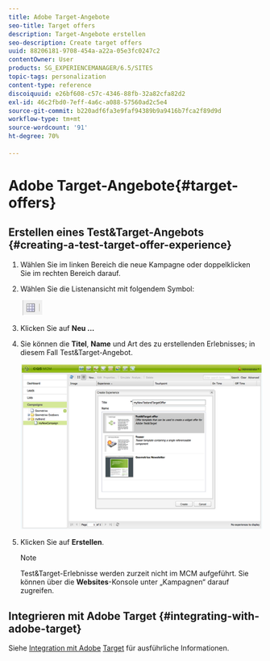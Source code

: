 ```yaml
---
title: Adobe Target-Angebote
seo-title: Target offers
description: Target-Angebote erstellen
seo-description: Create target offers
uuid: 88206181-9708-454a-a22a-05e3fc0247c2
contentOwner: User
products: SG_EXPERIENCEMANAGER/6.5/SITES
topic-tags: personalization
content-type: reference
discoiquuid: e26bf608-c57c-4346-88fb-32a82cfa82d2
exl-id: 46c2fbd0-7eff-4a6c-a088-57560ad2c5e4
source-git-commit: b220adf6fa3e9faf94389b9a9416b7fca2f89d9d
workflow-type: tm+mt
source-wordcount: '91'
ht-degree: 70%

---
```


# Adobe Target-Angebote{#target-offers}

## Erstellen eines Test&amp;Target-Angebots {#creating-a-test-target-offer-experience}

1. Wählen Sie im linken Bereich die neue Kampagne oder doppelklicken Sie im rechten Bereich darauf.
1. Wählen Sie die Listenansicht mit folgendem Symbol:

   ![](do-not-localize/chlimage_1-11.png)

1. Klicken Sie auf **Neu ...**
1. Sie können die **Titel**, **Name** und Art des zu erstellenden Erlebnisses; in diesem Fall Test&amp;Target-Angebot.

   ![chlimage_1-139](assets/chlimage_1-139.png)

1. Klicken Sie auf **Erstellen**.

   >[!NOTE]
   >
   >Test&amp;Target-Erlebnisse werden zurzeit nicht im MCM aufgeführt. Sie können über die **Websites**-Konsole unter „Kampagnen“ darauf zugreifen.

## Integrieren mit Adobe Target {#integrating-with-adobe-target}

Siehe [Integration mit Adobe](/help/sites-administering/target.md) [Target](/help/sites-administering/target.md) für ausführliche Informationen.

